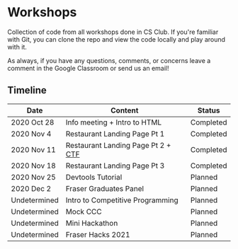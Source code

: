 # Workshops

Collection of code from all workshops done in CS Club. If you're familiar with Git, you can clone the repo and view the code locally and play around with it.

As always, if you have any questions, comments, or concerns leave a comment in the Google Classroom or send us an email!

## Timeline

| Date         | Content                                                                 | Status    |
| ------------ | ----------------------------------------------------------------------- | --------- |
| 2020 Oct 28  | Info meeting + Intro to HTML                                            | Completed |
| 2020 Nov 4   | Restaurant Landing Page Pt 1                                            | Completed |
| 2020 Nov 11  | Restaurant Landing Page Pt 2 + [CTF](https://ctf1.davidli3100.repl.co/) | Completed |
| 2020 Nov 18  | Restaurant Landing Page Pt 3                                            | Completed |
| 2020 Nov 25  | Devtools Tutorial                                                       | Planned   |
| 2020 Dec 2   | Fraser Graduates Panel                                                  | Planned   |
| Undetermined | Intro to Competitive Programming                                        | Planned   |
| Undetermined | Mock CCC                                                                | Planned   |
| Undetermined | Mini Hackathon                                                          | Planned   |
| Undetermined | Fraser Hacks 2021                                                       | Planned   |

